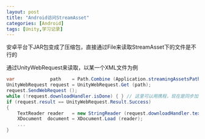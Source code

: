 ```yaml
---
layout: post
title: "Android访问StreamAsset"
categories: [Android]
tags: [Unity,学习记录]
---
```


安卓平台下JAR包变成了压缩包，直接通过File来读取StreamAsset下的文件是不行的

通过UnityWebRequest来读取，以某一个XML文件为例

```c#
var             path    = Path.Combine (Application.streamingAssetsPath, "xxx");// 使用Combine时，路径前不能带有'/'，直接以文件夹开头
UnityWebRequest request = UnityWebRequest.Get (path);
request.SendWebRequest ();
while (!request.downloadHandler.isDone) { } // 这里可以用携程，现在是同步加载
if (request.result == UnityWebRequest.Result.Success)
{
    TextReader reader   = new StringReader (request.downloadHandler.text);
    XDocument  document = XDocument.Load (reader);
	...
}
```

